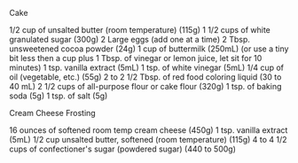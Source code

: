 Cake

1/2 cup of unsalted butter (room temperature) (115g)
1 1/2 cups of white granulated sugar (300g)
2 Large eggs (add one at a time)
2 Tbsp. unsweetened cocoa powder (24g)
1 cup of buttermilk (250mL) (or use a tiny bit less then a cup plus
1 Tbsp. of vinegar or lemon juice, let sit for 10 minutes)
1 tsp. vanilla extract (5mL)
1 tsp. of white vinegar (5mL)
1/4 cup of oil (vegetable, etc.) (55g)
2 to 2 1/2 Tbsp. of red food coloring liquid (30 to 40 mL)
2 1/2 cups of all-purpose flour or cake flour (320g)
1 tsp. of baking soda (5g)
1 tsp. of salt (5g)

Cream Cheese Frosting

16 ounces of softened room temp cream cheese (450g)
1 tsp. vanilla extract (5mL)
1/2 cup unsalted butter, softened (room temperature) (115g)
4 to 4 1/2 cups of confectioner's sugar (powdered sugar) (440 to 500g)
